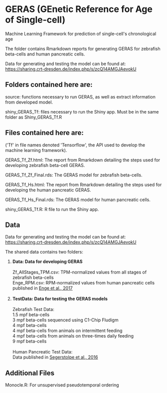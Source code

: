 # GERAS (GEnetic Reference for Age of Single-cell)
Machine Learning Framework for prediction of single-cell's chronological age

The folder contains Rmarkdown reports for generating GERAS for zebrafish beta-cells and human pancreatic cells. 

Data for generating and testing the model can be found at: https://sharing.crt-dresden.de/index.php/s/zcQ14AMGJAevokU

## Folders contained here are:
source: functions necessary to run GERAS, as well as extract information from developed model.

shiny_GERAS_Tf: files necessary to run the Shiny app. Must be in the same folder as Shiny_GERAS_Tf.R

## Files contained here are:
('Tf' in file names denoted 'Tensorflow', the API used to develop the machine learning framework).

GERAS_Tf_Zf.html: The report from Rmarkdown detailing the steps used for developing zebrafish beta-cell GERAS.

GERAS_Tf_Zf_Final.rds: The GERAS model for zebrafish beta-cells.

GERAS_Tf_Hs.html: The report from Rmarkdown detailing the steps used for developing the human pancreatic GERAS.

GERAS_Tf_Hs_Final.rds: The GERAS model for human pancreatic cells.

shiny_GERAS_Tf.R: R file to run the Shiny app.

## Data
Data for generating and testing the model can be found at: https://sharing.crt-dresden.de/index.php/s/zcQ14AMGJAevokU

The shared data contains two folders:
<ol type="1">
<li><strong>Data: Data for developing GERAS</strong></li>
<br>Zf_AllStages_TPM.csv: TPM-normalized values from all stages of zebrafish beta-cells
<br>Enge_RPM.csv: RPM-normalized values from human pancreatic cells published in <a href="https://www.biorxiv.org/content/early/2017/02/13/108043"> Enge et al., 2017 </a>
<br>
<br><li><strong> TestData: Data for testing the GERAS models</strong></li>
<br>Zebrafish Test Data:
<br>1.5 mpf beta-cells
<br>3 mpf beta-cells sequenced using C1-Chip Fludigm
<br>4 mpf beta-cells
<br>4 mpf beta-cells from animals on intermittent feeding
<br>4 mpf beta-cells from animals on three-times daily feeding
<br>9 mpf beta-cells
<br>
<br>Human Pancreatic Test Data:
<br>Data published in <a href="https://www.ncbi.nlm.nih.gov/pmc/articles/pmid/27667667/"> Segerstolpe et al., 2016 </a>  
</ol>

## Additional Files
Monocle.R: For unsupervised pseudotemporal ordering
